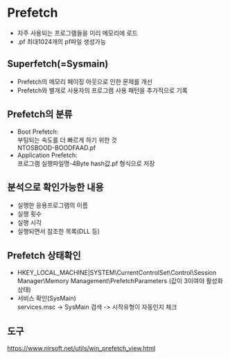 # Prefetch
- 자주 사용되는 프로그램들을 미리 메모리에 로드
- .pf 최대1024개의 pf파일 생성가능

## Superfetch(=Sysmain)
- Prefetch의 메모리 페이징 아웃으로 인한 문제를 개선
- Prefetch와 별개로 사용자의 프로그램 사용 패턴을 추가적으로 기록

## Prefetch의 분류
- Boot Prefetch:<br>부팅되는 속도를 더 빠르게 하기 위한 것<br>NTOSBOOD-BOODFAAD.pf
- Application Prefetch:<br>프로그램 실행파일명-4Byte hash값.pf 형식으로 저장

## 분석으로 확인가능한 내용
- 실행한 응용프로그램의 이름
- 실행 횟수
- 실행 시각
- 실행되면서 참조한 목록(DLL 등)

## Prefetch 상태확인
- HKEY_LOCAL_MACHINE|SYSTEM\CurrentControlSet\Control\Session Manager\Memory Management\PrefetchParameters (값이 3이여야 활성화 상태)
- 서비스 확인(SysMain)<br>services.msc -> SysMain 검색 -> 시작유형이 자동인지 체크

## 도구
https://www.nirsoft.net/utils/win_prefetch_view.html